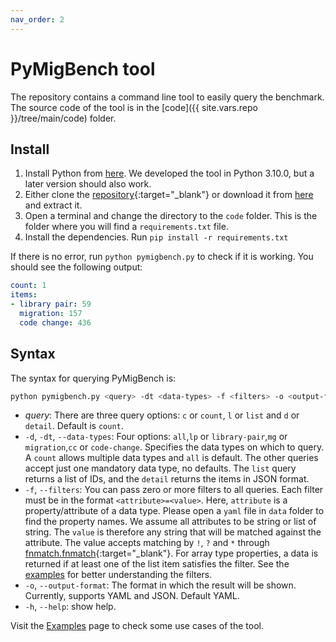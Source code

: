 ```yaml
---
nav_order: 2
---
```

# PyMigBench tool
The repository contains a command line tool to easily query the benchmark.
The source code of the tool is in the [code]({{ site.vars.repo }}/tree/main/code) folder.

## Install
1. Install Python from [here](https://www.python.org/). We developed the tool in Python 3.10.0, but a later version should also work.
2. Either clone the [repository]({{site.vars.repo}}){:target="_blank"} or 
download it from [here](https://github.com/ualberta-smr/PyMigBench/archive/refs/heads/main.zip) 
and extract it.
3. Open a terminal and change the directory to the `code` folder.
This is the folder where you will find a `requirements.txt` file.
4. Install the dependencies. Run `pip install -r requirements.txt`

If there is no error, run `python pymigbench.py` to check if it is working. You should see the following output:
```yaml
count: 1
items:
- library pair: 59
  migration: 157
  code change: 436
```

## Syntax
The syntax for querying PyMigBench is:
```bash
python pymigbench.py <query> -dt <data-types> -f <filters> -o <output-format>
```

* _query_: There are three query options: `c` or `count`, `l` or `list` and `d` or `detail`.
  Default is `count`.
* `-d`, `-dt`, `--data-types`: Four options: `all`,`lp` or `library-pair`,`mg` or `migration`,`cc` or `code-change`. 
Specifies the data types on which to query. 
A `count` allows multiple data types and `all` is default.
The other queries accept just one mandatory data type, no defaults.
The `list` query returns a list of IDs, and the `detail` returns the items in JSON format. 
* `-f`, `--filters`: You can pass zero or more filters to all queries.
Each filter must be in the format `<attribute>=<value>`.
Here, `attribute` is a property/attribute of a data type.
Please open a `yaml` file in `data` folder to find the property names.
We assume all attributes to be string or list of string.
The `value` is therefore any string that will be matched against the attribute.
The value accepts matching by `!`, `?` and `*` through [fnmatch.fnmatch](https://docs.python.org/3/library/fnmatch.html#fnmatch.fnmatch){:target="_blank"}. 
For array type properties, a data is returned if at least one of the list item satisfies the filter.
See the [examples](examples) for better understanding the filters.
* `-o`, `--output-format`: The format in which the result will be shown. Currently, supports YAML and JSON. Default YAML.
* `-h`, `--help`: show help.

Visit the [Examples](examples) page to check some use cases of the tool.
